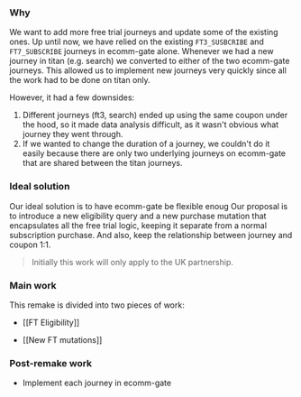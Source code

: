 ### Why
We want to add more free trial journeys and update some of the existing ones. Up until now, we have relied on the existing `FT3_SUSBCRIBE` and `FT7_SUBSCRIBE` journeys in ecomm-gate alone. Whenever we had a new journey in titan (e.g. search) we converted to either of the two ecomm-gate journeys. This allowed us to implement new journeys very quickly since all the work had to be done on titan only. 

However, it had a few downsides:
1. Different journeys (ft3, search) ended up using the same coupon under the hood, so it made data analysis difficult, as it wasn't obvious what journey they went through.
2. If we wanted to change the duration of a journey, we couldn't do it easily because there are only two underlying journeys on ecomm-gate that are shared between the titan journeys.


### Ideal solution
Our ideal solution is to have ecomm-gate be flexible enoug
Our proposal is to introduce a new eligibility query and a new purchase mutation that encapsulates all the free trial logic, keeping it separate from a normal subscription purchase. And also, keep the relationship between journey and coupon 1:1.

> Initially this work will only apply to the UK partnership.

### Main work
This remake is divided into two pieces of work:
* [[FT Eligibility]]
- [[New FT mutations]]

### Post-remake work
* Implement each journey in ecomm-gate